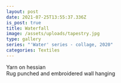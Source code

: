 ```yaml
---
layout: post
date: 2021-07-25T13:55:37.336Z
is_post: true
title: Waterfall
image: /assets/uploads/tapestry.jpg
type: gallery
series: "'Water' series - collage, 2020"
categories: Textiles
---
```

Yarn on hessian\
Rug punched and embroidered wall hanging